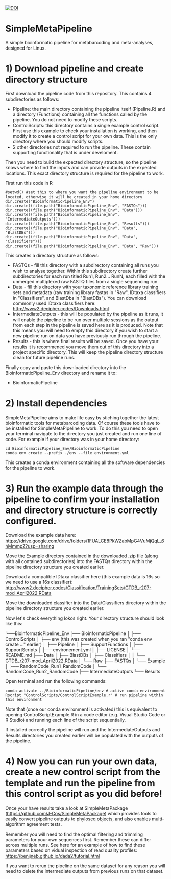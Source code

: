 [![DOI](https://zenodo.org/badge/DOI/10.5281/zenodo.7740558.svg)](https://doi.org/10.5281/zenodo.7740558)

# SimpleMetaPipeline
 A simple bioinformatic pipeline for metabarcoding and meta-analyses, designed for Linux.

# 1) Download pipeline and create directory structure

 First download the pipeline code from this repository. This contains 4 subdirectories as follows:
- Pipeline: the main directory containing the pipeline itself (Pipeline.R) and a directory (Functions) containing all the functions called by the pipeline. You do not need to modify these scripts.
- ControlScripts: this directory contains a single example control script. First use this example to check your installation is working, and then modify it to create a control script for your own data. This is the only directory where you should modify scripts.
- 2 other directories not required to run the pipeline. These contain supporting functionality that is under develoment.

 Then you need to build the expected directory structure, so the pipeline knows where to find the inputs and can provide outputs in the expected locations. This exact directory structure is required for the pipeline to work.

 First run this code in R

    #setwd() #set this to where you want the pipeline environment to be located, otherwise it will be created in your home directory
    dir.create("BioinformaticPipeline_Env")
    dir.create((file.path("BioinformaticPipeline_Env", "FASTQs")))
    dir.create((file.path("BioinformaticPipeline_Env", "Data")))
    dir.create((file.path("BioinformaticPipeline_Env", "IntermediateOutputs")))
    dir.create((file.path("BioinformaticPipeline_Env", "Results")))
    dir.create((file.path("BioinformaticPipeline_Env", "Data", "BlastDBs")))
    dir.create((file.path("BioinformaticPipeline_Env", "Data", "Classifiers")))
    dir.create((file.path("BioinformaticPipeline_Env", "Data", "Raw")))

This creates a directory structure as follows:
- FASTQs - fill this directory with a subdirectory containing all runs you wish to analyse together. Within this subdirectory create further subdirectories for each run titled Run1, Run2... RunN, each filled with the unmerged multiplexed raw FASTQ files from a single sequencing run
- Data - fill this directory with your taxonomic reference library training sets and metadata (raw training library fastas in "Raw", IDtaxa classifiers in "Classifiers", and BlastDbs in "BlastDBs"). You can download commonly used IDtaxa classifiers here: http://www2.decipher.codes/Downloads.html
- IntermediateOutputs - this will be populated by the pipeline as it runs, it will enable the pipeline to be run over multiple sessions as the output from each step in the pipeline is saved here as it is produced. Note that this means you will need to empty this directory if you wish to start a new pipeline run on data you have previously run through the pipeline.
- Results - this is where final results will be saved. Once you have your results it is recommened you move them out of this directory into a project specific directory. This will keep the pipeline directory structure clean for future pipeline runs.

Finally copy and paste this downloaded directory into the BioinformaticPipeline_Env directory and rename it to:
- BioinformaticPipeline

# 2) Install dependencies    
SimpleMetaPipeline aims to make life easy by stiching together the latest bioinformatic tools for metabarcoding data. Of course these tools have to be installed for SimpleMetaPipeline to work. To do this you need to open your terminal navigate to the directory you just created and run one line of code. For example if your directory was in your home directory:
    
    cd BioinformaticPipeline_Env/BioinformaticPipeline
    conda env create --prefix ./env --file environment.yml

This creates a conda environment containing all the software dependencies for the pipeline to work. 

# 3) Run the example data through the pipeline to confirm your installation and directory structure is correctly configured.

Download the example data here: https://drive.google.com/drive/folders/1FUALCE8PkWZabMpG4VuMjQqL_6hMmmpZ?usp=sharing

Move the Example directory contained in the downloaded .zip file (along with all contained subdirectories) into the FASTQs directory within the pipeline directory structure you created earlier.

Download a compatible IDtaxa classifier here (this example data is 16s so we need to use a 16s classifier): http://www2.decipher.codes/Classification/TrainingSets/GTDB_r207-mod_April2022.RData

Move the downloaded classifier into the Data/Classifiers directory within the pipeline directory structure you created earlier.

Now let's check everything lokos right. Your directory structure should look like this:

└──BioinformaticPipeline_Env
    ├── BioinformaticPipeline
    │   ├── ControlScripts
    │   ├── env (this was created when you ran "conda env create ..." earlier)
    │   ├── Pipeline
    │   ├── SupportFunctions
    │   ├── SupportScripts
    │   ├── environement.yml
    │   ├── LICENSE
    │   └── README.md
    ├── Data
    │   ├── BlastDBs
    │   ├── Classifiers
    │   │   └── GTDB_r207-mod_April2022.RData
    │   └── Raw
    ├── FASTQs
    │   └── Example
    │       ├── RandomCode_Run1_RandomCode
    │       └── RandomCode_Run2_RandomCode
    ├── IntermediateOutputs
    └── Results


Open terminal and run the following commands:

    conda activate ../BioinformaticPipeline/env # active conda environment
    Rscript "ControlScripts/ControlScriptExample.r" # run pipeline within this environment

Note that (once our conda environment is activated) this is equivalent to opening ControlScriptExample.R in a code editor (e.g. Visual Studio Code or R Studio) and running each line of the script sequentially.

If installed correctly the pipeline will run and the IntermediateOutputs and Results directories you created earlier will be populated with the outputs of the pipeline.

# 4) Now you can run your own data, create a new control script from the template and run the pipeline from this control script as you did before!

Once your have results take a look at SimpleMetaPackage (https://github.com/J-Cos/SimpleMetaPackage) which provides tools to easily convert pipeline outputs to phyloseq objects, and also enables multi-algorithm agreement tests.

Remember you will need to find the optimal filtering and trimming parameters for your own sequences first. Remember these can differ across multiple runs. See here for an example of how to find these parameters based on vidual inspection of read quality profiles: https://benjjneb.github.io/dada2/tutorial.html

If you want to rerun the pipeline on the same dataset for any reason you will need to delete the intermediate outputs from previous runs on that dataset.
